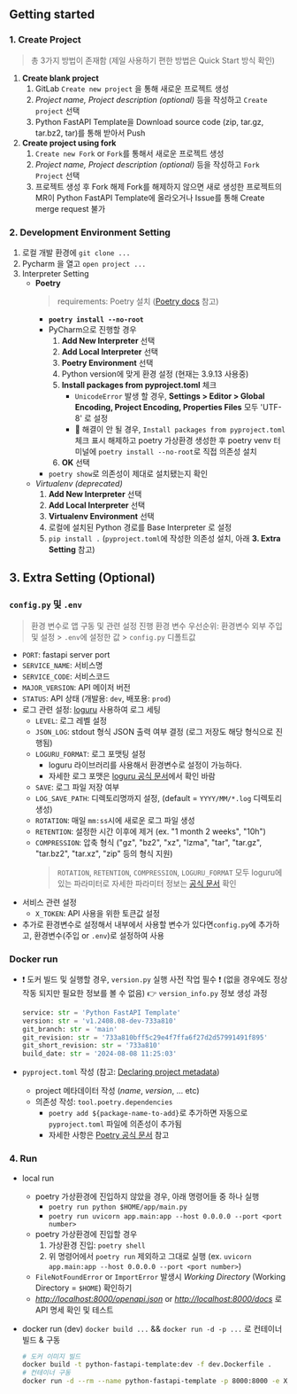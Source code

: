 ## Getting started

### 1. Create Project
>
> 총 3가지 방법이 존재함 (제일 사용하기 편한 방법은 Quick Start 방식 확인)

1. **Create blank project**
   1. GitLab `Create new project` 을 통해 새로운 프로젝트 생성
   2. _Project name, Project description (optional)_ 등을 작성하고 `Create project` 선택
   3. Python FastAPI Template을 Download source code (zip, tar.gz, tar.bz2, tar)를 통해 받아서 Push
2. **Create project using fork**
   1. `Create new Fork` or `Fork`를 통해서 새로운 프로젝트 생성
   2. _Project name, Project description (optional)_ 등을 작성하고 `Fork Project` 선택
   3. 프로젝트 생성 후 Fork 해제
      Fork를 해제하지 않으면 새로 생성한 프로젝트의 MR이 Python FastAPI Template에 올라오거나 Issue를 통해 Create merge request 불가

### 2. Development Environment Setting

1. 로컬 개발 환경에 `git clone ...`
2. Pycharm 을 열고 `open project ...`
3. Interpreter Setting
   - **Poetry**
     > requirements: Poetry 설치 ([Poetry docs](https://python-poetry.org/docs/#installation) 참고)
     - **`poetry install --no-root`**
     - PyCharm으로 진행할 경우
       1. **Add New Interpreter** 선택
       2. **Add Local Interpreter** 선택
       3. **Poetry Environment** 선택
       4. Python version에 맞게 환경 설정 (현재는 3.9.13 사용중)
       5. **Install packages from pyproject.toml** 체크
          - `UnicodeError` 발생 할 경우, **Settings > Editor > Global Encoding, Project Encoding, Properties Files** 모두 'UTF-8' 로 설정
          - 🐛 해결이 안 될 경우, `Install packages from pyproject.toml` 체크 표시 해제하고 poetry 가상환경 생성한 후 poetry venv 터미널에 `poetry install --no-root`로 직접 의존성 설치
       6. **OK** 선택
     - `poetry show`로 의존성이 제대로 설치됐는지 확인
   - _Virtualenv (deprecated)_
     1. **Add New Interpreter** 선택
     2. **Add Local Interpreter** 선택
     3. **Virtualenv Environment** 선택
     4. 로컬에 설치된 Python 경로를 Base Interpreter 로 설정
     5. `pip install .` (`pyproject.toml`에 작성한 의존성 설치, 아래 **3. Extra Setting** 참고)

## 3. Extra Setting (Optional)

### `config.py` 및 `.env`
>
> 환경 변수로 앱 구동 및 관련 설정 진행
> 환경 변수 우선순위: 환경변수 외부 주입 및 설정 > `.env`에 설정한 값 > `config.py` 디폴트값

- `PORT`: fastapi server port
- `SERVICE_NAME`: 서비스명
- `SERVICE_CODE`: 서비스코드
- `MAJOR_VERSION`: API 메이저 버전
- `STATUS`: API 상태 (개발용: `dev`, 배포용: `prod`)
- 로그 관련 설정: [loguru](https://github.com/Delgan/loguru) 사용하여 로그 세팅
  - `LEVEL`: 로그 레벨 설정
  - `JSON_LOG`: stdout 형식 JSON 출력 여부 결정 (로그 저장도 해당 형식으로 진행됨)
  - `LOGURU_FORMAT`: 로그 포맷팅 설정
    - loguru 라이브러리를 사용해서 환경변수로 설정이 가능하다.
    - 자세한 로그 포맷은 [loguru 공식 문서](https://loguru.readthedocs.io/en/stable/api/logger.html#record)에서 확인 바람
  - `SAVE`: 로그 파일 저장 여부
  - `LOG_SAVE_PATH`: 디렉토리명까지 설정, (default = `YYYY/MM/*.log` 디렉토리 생성)
  - `ROTATION`: 매일 `mm:ss`시에 새로운 로그 파일 생성
  - `RETENTION`: 설정한 시간 이후에 제거 (ex. "1 month 2 weeks", "10h")
  - `COMPRESSION`: 압축 형식 ("gz", "bz2", "xz", "lzma", "tar", "tar.gz", "tar.bz2", "tar.xz", "zip" 등의 형식 지원)
    > `ROTATION`, `RETENTION`, `COMPRESSION`, `LOGURU_FORMAT` 모두 loguru에 있는 파라미터로 자세한 파라미터 정보는 [공식 문서](https://loguru.readthedocs.io/en/stable/api/logger.html#file:~:text=See%20datetime.datetime-,The%20time%20formatting,-To%20use%20your) 확인
- 서비스 관련 설정
  - `X_TOKEN`: API 사용을 위한 토큰값 설정
- 추가로 환경변수로 설정해서 내부에서 사용할 변수가 있다면`config.py`에 추가하고, 환경변수(주입 or `.env`)로 설정하여 사용

### Docker run

- ❗ 도커 빌드 및 실행할 경우, `version.py` 실행 사전 작업 필수 ❗
  (없을 경우에도 정상작동 되지만 필요한 정보를 볼 수 없음)
  👉 `version_info.py` 정보 생성 과정

  ```python
  service: str = 'Python FastAPI Template'
  version: str = 'v1.2408.08-dev-733a810'
  git_branch: str = 'main'
  git_revision: str = '733a810bff5c29e4f7ffa6f27d2d57991491f895'
  git_short_revision: str = '733a810'
  build_date: str = '2024-08-08 11:25:03'
  ```

- `pyproject.toml` 작성 (참고: [Declaring project metadata](https://packaging.python.org/en/latest/specifications/declaring-project-metadata/))
  - project 메타데이터 작성 (_name_, _version_, ... etc)
  - 의존성 작성: `tool.poetry.dependencies`
    - `poetry add ${package-name-to-add}`로 추가하면 자동으로 `pyproject.toml` 파일에 의존성이 추가됨
    - 자세한 사항은 [Poetry 공식 문서](https://python-poetry.org/docs/#installation) 참고

### 4. Run

- local run
  - poetry 가상환경에 진입하지 않았을 경우, 아래 명령어들 중 하나 실행
    - `poetry run python $HOME/app/main.py`
    - `poetry run uvicorn app.main:app --host 0.0.0.0 --port <port number>`
  - poetry 가상환경에 진입할 경우
    1. 가상환경 진입: `poetry shell`
    2. 위 명령어에서 `poetry run` 제외하고 그대로 실행 (ex. `uvicorn app.main:app --host 0.0.0.0 --port <port number>`)
  - `FileNotFoundError` or `ImportError` 발생시 _Working Directory_ (Working Directory = `$HOME`) 확인하기
  - _<http://localhost:8000/openapi.json>_ or _<http://localhost:8000/docs>_ 로 API 명세 확인 및 테스트
- docker run (dev)
  `docker build ...` && `docker run -d -p ...` 로 컨테이너 빌드 & 구동

  ```bash
  # 도커 이미지 빌드
  docker build -t python-fastapi-template:dev -f dev.Dockerfile .
  # 컨테이너 구동
  docker run -d --rm --name python-fastapi-template -p 8000:8000 -e X_TOKEN=wisenut python-fastapi-template:dev
  ```
